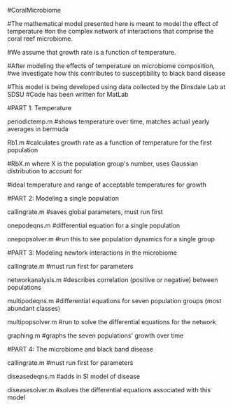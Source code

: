 #CoralMicrobiome

#The mathematical model presented here is meant to model the effect of temperature 
#on the complex network of interactions that comprise the coral reef microbiome.

#We assume that growth rate is a function of temperature.

#After modeling the effects of temperature on microbiome composition,
#we investigate how this contributes to susceptibility to black band disease



#This model is being developed using data collected by the Dinsdale Lab at SDSU
#Code has been written for MatLab

#PART 1: Temperature

periodictemp.m #shows temperature over time, matches actual yearly averages in bermuda

Rb1.m #calculates growth rate as a function of temperature for the first population

#RbX.m where X is the population group's number, uses Gaussian distribution to account for

#ideal temperature and range of acceptable temperatures for growth



#PART 2: Modeling a single population

callingrate.m #saves global parameters, must run first

onepodeqns.m #differential equation for a single population

onepopsolver.m #run this to see population dynamics for a single group



#PART 3: Modeling newtork interactions in the microbiome

callingrate.m #must run first for parameters

networkanalysis.m #describes correlation (positive or negative) between populations

multipodeqns.m #differential equations for seven population groups (most abundant classes)

multipopsolver.m #run to solve the differential equations for the network

graphing.m #graphs the seven populations' growth over time



#PART 4: The microbiome and black band disease

callingrate.m #must run first for parameters

diseasedeqns.m #adds in SI model of disease

diseasesolver.m #solves the differential equations associated with this model

